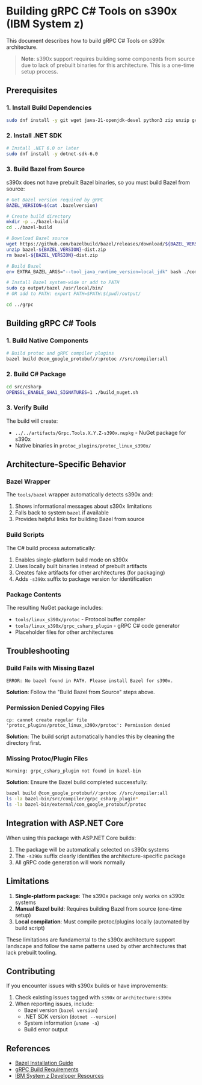 # Building gRPC C# Tools on s390x (IBM System z)

This document describes how to build gRPC C# Tools on s390x architecture.

> **Note**: s390x support requires building some components from source due to lack of prebuilt binaries for this architecture. This is a one-time setup process.

## Prerequisites

### 1. Install Build Dependencies
```bash
sudo dnf install -y git wget java-21-openjdk-devel python3 zip unzip gcc cmake gcc-c++ automake jq patch
```

### 2. Install .NET SDK
```bash
# Install .NET 6.0 or later
sudo dnf install -y dotnet-sdk-6.0
```

### 3. Build Bazel from Source

s390x does not have prebuilt Bazel binaries, so you must build Bazel from source:

```bash
# Get Bazel version required by gRPC
BAZEL_VERSION=$(cat .bazelversion)

# Create build directory
mkdir -p ../bazel-build
cd ../bazel-build

# Download Bazel source
wget https://github.com/bazelbuild/bazel/releases/download/${BAZEL_VERSION}/bazel-${BAZEL_VERSION}-dist.zip
unzip bazel-${BAZEL_VERSION}-dist.zip
rm bazel-${BAZEL_VERSION}-dist.zip

# Build Bazel
env EXTRA_BAZEL_ARGS="--tool_java_runtime_version=local_jdk" bash ./compile.sh

# Install Bazel system-wide or add to PATH
sudo cp output/bazel /usr/local/bin/
# OR add to PATH: export PATH=$PATH:$(pwd)/output/

cd ../grpc
```

## Building gRPC C# Tools

### 1. Build Native Components
```bash
# Build protoc and gRPC compiler plugins
bazel build @com_google_protobuf//:protoc //src/compiler:all
```

### 2. Build C# Package
```bash
cd src/csharp
OPENSSL_ENABLE_SHA1_SIGNATURES=1 ./build_nuget.sh
```

### 3. Verify Build
The build will create:
- `../../artifacts/Grpc.Tools.X.Y.Z-s390x.nupkg` - NuGet package for s390x
- Native binaries in `protoc_plugins/protoc_linux_s390x/`

## Architecture-Specific Behavior

### Bazel Wrapper
The `tools/bazel` wrapper automatically detects s390x and:
1. Shows informational messages about s390x limitations
2. Falls back to system `bazel` if available
3. Provides helpful links for building Bazel from source

### Build Scripts
The C# build process automatically:
1. Enables single-platform build mode on s390x
2. Uses locally built binaries instead of prebuilt artifacts
3. Creates fake artifacts for other architectures (for packaging)
4. Adds `-s390x` suffix to package version for identification

### Package Contents
The resulting NuGet package includes:
- `tools/linux_s390x/protoc` - Protocol buffer compiler
- `tools/linux_s390x/grpc_csharp_plugin` - gRPC C# code generator
- Placeholder files for other architectures

## Troubleshooting

### Build Fails with Missing Bazel
```
ERROR: No bazel found in PATH. Please install Bazel for s390x.
```
**Solution**: Follow the "Build Bazel from Source" steps above.

### Permission Denied Copying Files
```
cp: cannot create regular file 'protoc_plugins/protoc_linux_s390x/protoc': Permission denied
```
**Solution**: The build script automatically handles this by cleaning the directory first.

### Missing Protoc/Plugin Files
```
Warning: grpc_csharp_plugin not found in bazel-bin
```
**Solution**: Ensure the Bazel build completed successfully:
```bash
bazel build @com_google_protobuf//:protoc //src/compiler:all
ls -la bazel-bin/src/compiler/grpc_csharp_plugin*
ls -la bazel-bin/external/com_google_protobuf/protoc
```

## Integration with ASP.NET Core

When using this package with ASP.NET Core builds:
1. The package will be automatically selected on s390x systems
2. The `-s390x` suffix clearly identifies the architecture-specific package
3. All gRPC code generation will work normally

## Limitations

1. **Single-platform package**: The s390x package only works on s390x systems
2. **Manual Bazel build**: Requires building Bazel from source (one-time setup)
3. **Local compilation**: Must compile protoc/plugins locally (automated by build script)

These limitations are fundamental to the s390x architecture support landscape and follow the same patterns used by other architectures that lack prebuilt tooling.

## Contributing

If you encounter issues with s390x builds or have improvements:
1. Check existing issues tagged with `s390x` or `architecture:s390x`
2. When reporting issues, include:
   - Bazel version (`bazel version`)
   - .NET SDK version (`dotnet --version`)
   - System information (`uname -a`)
   - Build error output

## References

- [Bazel Installation Guide](https://bazel.build/install/compile-source)
- [gRPC Build Requirements](https://github.com/grpc/grpc/blob/master/BUILDING.md)
- [IBM System z Developer Resources](https://developer.ibm.com/mainframe/)
